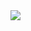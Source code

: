 <img align="right" heigth="590em" src="![image](https://user-images.githubusercontent.com/83080823/141177750-9cbf66eb-0e41-4c88-8ba2-57fd0a3622f0.png)"/>
